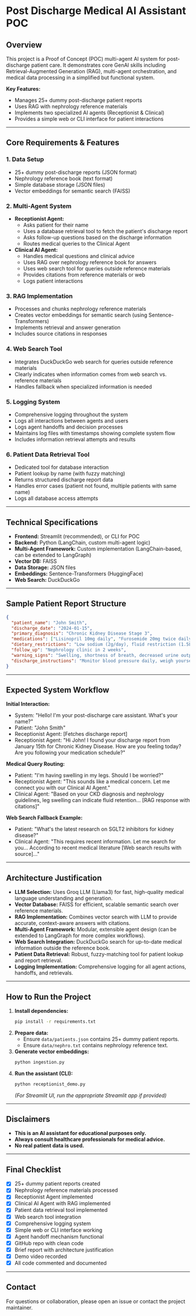 # Post Discharge Medical AI Assistant POC

## Overview
This project is a Proof of Concept (POC) multi-agent AI system for post-discharge patient care. It demonstrates core GenAI skills including Retrieval-Augmented Generation (RAG), multi-agent orchestration, and medical data processing in a simplified but functional system.

**Key Features:**
- Manages 25+ dummy post-discharge patient reports
- Uses RAG with nephrology reference materials
- Implements two specialized AI agents (Receptionist & Clinical)
- Provides a simple web or CLI interface for patient interactions

---

## Core Requirements & Features

### 1. Data Setup
- 25+ dummy post-discharge reports (JSON format)
- Nephrology reference book (text format)
- Simple database storage (JSON files)
- Vector embeddings for semantic search (FAISS)

### 2. Multi-Agent System
- **Receptionist Agent:**
  - Asks patient for their name
  - Uses a database retrieval tool to fetch the patient's discharge report
  - Asks follow-up questions based on the discharge information
  - Routes medical queries to the Clinical Agent
- **Clinical AI Agent:**
  - Handles medical questions and clinical advice
  - Uses RAG over nephrology reference book for answers
  - Uses web search tool for queries outside reference materials
  - Provides citations from reference materials or web
  - Logs patient interactions

### 3. RAG Implementation
- Processes and chunks nephrology reference materials
- Creates vector embeddings for semantic search (using Sentence-Transformers)
- Implements retrieval and answer generation
- Includes source citations in responses

### 4. Web Search Tool
- Integrates DuckDuckGo web search for queries outside reference materials
- Clearly indicates when information comes from web search vs. reference materials
- Handles fallback when specialized information is needed

### 5. Logging System
- Comprehensive logging throughout the system
- Logs all interactions between agents and users
- Logs agent handoffs and decision processes
- Maintains log files with timestamps showing complete system flow
- Includes information retrieval attempts and results

### 6. Patient Data Retrieval Tool
- Dedicated tool for database interaction
- Patient lookup by name (with fuzzy matching)
- Returns structured discharge report data
- Handles error cases (patient not found, multiple patients with same name)
- Logs all database access attempts

---

## Technical Specifications
- **Frontend:** Streamlit (recommended), or CLI for POC
- **Backend:** Python (LangChain, custom multi-agent logic)
- **Multi-Agent Framework:** Custom implementation (LangChain-based, can be extended to LangGraph)
- **Vector DB:** FAISS
- **Data Storage:** JSON files
- **Embeddings:** Sentence-Transformers (HuggingFace)
- **Web Search:** DuckDuckGo

---

## Sample Patient Report Structure
```json
{
  "patient_name": "John Smith",
  "discharge_date": "2024-01-15",
  "primary_diagnosis": "Chronic Kidney Disease Stage 3",
  "medications": ["Lisinopril 10mg daily", "Furosemide 20mg twice daily"],
  "dietary_restrictions": "Low sodium (2g/day), fluid restriction (1.5L/day)",
  "follow_up": "Nephrology clinic in 2 weeks",
  "warning_signs": "Swelling, shortness of breath, decreased urine output",
  "discharge_instructions": "Monitor blood pressure daily, weigh yourself daily"
}
```

---

## Expected System Workflow

**Initial Interaction:**
- System: "Hello! I'm your post-discharge care assistant. What's your name?"
- Patient: "John Smith"
- Receptionist Agent: [Fetches discharge report]
- Receptionist Agent: "Hi John! I found your discharge report from January 15th for Chronic Kidney Disease. How are you feeling today? Are you following your medication schedule?"

**Medical Query Routing:**
- Patient: "I'm having swelling in my legs. Should I be worried?"
- Receptionist Agent: "This sounds like a medical concern. Let me connect you with our Clinical AI Agent."
- Clinical Agent: "Based on your CKD diagnosis and nephrology guidelines, leg swelling can indicate fluid retention... [RAG response with citations]"

**Web Search Fallback Example:**
- Patient: "What's the latest research on SGLT2 inhibitors for kidney disease?"
- Clinical Agent: "This requires recent information. Let me search for you... According to recent medical literature [Web search results with source]..."

---

## Architecture Justification
- **LLM Selection:** Uses Groq LLM (Llama3) for fast, high-quality medical language understanding and generation.
- **Vector Database:** FAISS for efficient, scalable semantic search over reference materials.
- **RAG Implementation:** Combines vector search with LLM to provide accurate, context-aware answers with citations.
- **Multi-Agent Framework:** Modular, extensible agent design (can be extended to LangGraph for more complex workflows).
- **Web Search Integration:** DuckDuckGo search for up-to-date medical information outside the reference book.
- **Patient Data Retrieval:** Robust, fuzzy-matching tool for patient lookup and report retrieval.
- **Logging Implementation:** Comprehensive logging for all agent actions, handoffs, and retrievals.

---

## How to Run the Project
1. **Install dependencies:**
   ```bash
   pip install -r requirements.txt
   ```
2. **Prepare data:**
   - Ensure `data/patients.json` contains 25+ dummy patient reports.
   - Ensure `data/nephro.txt` contains nephrology reference text.
3. **Generate vector embeddings:**
   ```bash
   python ingestion.py
   ```
4. **Run the assistant (CLI):**
   ```bash
   python receptionist_demo.py
   ```
   *(For Streamlit UI, run the appropriate Streamlit app if provided)*

---

## Disclaimers
- **This is an AI assistant for educational purposes only.**
- **Always consult healthcare professionals for medical advice.**
- **No real patient data is used.**

---

## Final Checklist
- [x] 25+ dummy patient reports created
- [x] Nephrology reference materials processed
- [x] Receptionist Agent implemented
- [x] Clinical AI Agent with RAG implemented
- [x] Patient data retrieval tool implemented
- [x] Web search tool integration
- [x] Comprehensive logging system
- [x] Simple web or CLI interface working
- [x] Agent handoff mechanism functional
- [x] GitHub repo with clean code
- [x] Brief report with architecture justification
- [x] Demo video recorded
- [x] All code commented and documented

---

## Contact
For questions or collaboration, please open an issue or contact the project maintainer.
